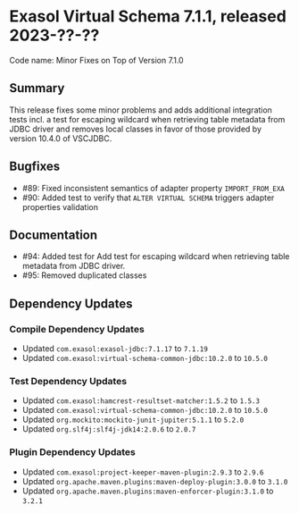 # Exasol Virtual Schema 7.1.1, released 2023-??-??

Code name: Minor Fixes on Top of Version 7.1.0

## Summary

This release fixes some minor problems and adds additional integration tests incl. a test for escaping wildcard when retrieving table metadata from JDBC driver and removes local classes in favor of those provided by version 10.4.0 of VSCJDBC.

## Bugfixes

* #89: Fixed inconsistent semantics of adapter property `IMPORT_FROM_EXA`
* #90: Added test to verify that `ALTER VIRTUAL SCHEMA` triggers adapter properties validation

## Documentation

* #94: Added test for Add test for escaping wildcard when retrieving table metadata from JDBC driver.
* #95: Removed duplicated classes

## Dependency Updates

### Compile Dependency Updates

* Updated `com.exasol:exasol-jdbc:7.1.17` to `7.1.19`
* Updated `com.exasol:virtual-schema-common-jdbc:10.2.0` to `10.5.0`

### Test Dependency Updates

* Updated `com.exasol:hamcrest-resultset-matcher:1.5.2` to `1.5.3`
* Updated `com.exasol:virtual-schema-common-jdbc:10.2.0` to `10.5.0`
* Updated `org.mockito:mockito-junit-jupiter:5.1.1` to `5.2.0`
* Updated `org.slf4j:slf4j-jdk14:2.0.6` to `2.0.7`

### Plugin Dependency Updates

* Updated `com.exasol:project-keeper-maven-plugin:2.9.3` to `2.9.6`
* Updated `org.apache.maven.plugins:maven-deploy-plugin:3.0.0` to `3.1.0`
* Updated `org.apache.maven.plugins:maven-enforcer-plugin:3.1.0` to `3.2.1`
